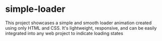 # simple-loader
This project showcases a simple and smooth loader animation created using only HTML and CSS. It's lightweight, responsive, and can be easily integrated into any web project to indicate loading states

